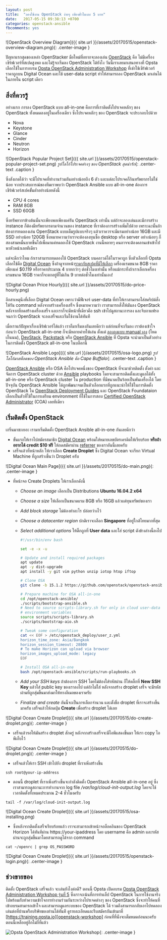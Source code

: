 ```yaml
---
layout: post
title:  "ลองใช้งาน OpenStack ง่ายๆ เพียงชั่วโมงละ 5 บาท"
date:   2017-05-15 09:38:13 +0700
categories: openstack-ansible
fbcomments: yes
---
```


![OpenStack Overview Diagram]({{ site.url }}/assets/20170515/openstack-overview-diagram.png){: .center-image }

ปัญหาแรกสุดของเหล่า OpenStacker มือใหม่ที่อยากจะลองเล่น [OpenStack][openstack] คือ ไม่มีเครื่องเซิร์ฟเวอร์ที่สเปคสูงพอ และไม่รู้จะเริ่มลง OpenStack ได้ยังไง วันนี้เราเลยมาเสนอทางที่ Opsta เลือกใช้ในการอบรม [Opsta OpenStack Administration Workshop][openstack-workshop] ที่เช่าใช้เซิร์ฟเวอร์ราคาถูกบน Digital Ocean และใช้ user-data script ทำให้สามารถลง OpenStack มาเล่นได้ในภายใน script เดียว

<!--more-->

สิ่งที่ควรรู้
--------------------

อย่างแรก การลง OpenStack แบบ all-in-one คือการที่เราติดตั้งโปรเจคหลักๆ ของ OpenStack ทั้งหมดลงอยู่ในเครื่องเดียว ซึ่งโปรเจคหลักๆ ของ OpenStack จะประกอบไปด้วย

- Nova
- Keystone
- Glance
- Cinder
- Neutron
- Horizon

![OpenStack Popular Project Set]({{ site.url }}/assets/20170515/openstack-popular-project-set.png)
*รูปโลโก้โปรเจคต่างๆ ของ OpenStack สุดน่ารัก*{: .center-text .caption }

ซึ่งสังเกตได้ว่า จะมีโปรเจคที่ทำงานร่วมกันอย่างน้อยถึง 6 ตัว และแต่ละโปรเจคก็กินทรัพยากรไม่ใช่น้อย จากประสบการณ์ของทีมเราพบว่า OpenStack Ansible แบบ all-in-one ต้องการเซิร์ฟเวอร์สเปคขั้นต่ำอย่างน้อยดังนี้

- CPU 4 cores
- RAM 8GB
- SSD 60GB

ซึ่งทรัพยากรข้างต้นนั้นจะเพียงพอเพียงแค่รัน OpenStack เท่านั้น แต่ถ้าจะลองเล่นและมีการสร้าง instance  ก็ต้องมีทรัพยากรตามจำนวนของ instance ที่เราต้องการสร้างเพิ่มไปด้วย เพราะฉะนั้นถ้าต้องการทดลองเล่น OpenStack แบบเต็มรูปแบบจริงๆ แล้วเราควรจะมีแรมอย่างน้อย 16GB และมี SSD อย่างน้อย 120GB ซึ่งหมายความว่าเราจะต้องลงทุนซื้อ desktop หรือ server อย่างน้อยๆ ก็สองสามหมื่นบาทขึ้นไปเพื่อมาแค่ทดลองใช้ OpenStack งานนี้หลายๆ คนอาจจะต้องคลานเข่าเข้าไปหาหัวหน้าเลยทีเดียว

แต่จะดีกว่าไหม ถ้าเราสามารถทดลองใช้ OpenStack บนคลาวด์ได้ในราคาถูก ซึ่งตัวเลือกที่ Opsta เลือกใช้คือ [Digital Ocean][digital-ocean] ซึ่งถ้าดูจากหน้า[ราคากับสเปคที่มีให้เลือก][do-price] เครื่องแรมขนาด 8GB ราคาเพียงแค่ $0.119 หรือราคาประมาณ 4 บาทกว่าๆ ต่อชั่วโมงเท่านั้น หรือแม้กระทั่งถ้าเราเลือกเครื่องแรมขนาด 16GB ราคาก็จะตกอยู่ที่ไม่เกิน 9 บาทต่อชั่วโมงเท่านั้นเอง!

![Digital Ocean Price Hourly]({{ site.url }}/assets/20170515/do-price-hourly.png)

อีกสาเหตุนึงที่เลือก Digital Ocean เพราะว่ามีฟีเจอร์ user-data ที่ทำให้เราสามารถใส่สคริปต์สั่งให้รัน command หลังจากสร้างเครื่องเสร็จ ซึ่งหมายความว่า เราสามารถสั่งให้มันลง OpenStack หลังจากที่กดสร้างเครื่องเสร็จ และเราก็จะมีหน้าที่เดียวคือ ssh เข้าไปดูสถานะการลง และจิบกาแฟรอจนกว่า OpenStack จะลงเสร็จและเริ่มใช้งานได้ทันที

เมื่อเราแก้ปัญหาเรื่องเซิร์ฟเวอร์ได้แล้ว เราก็มาเริ่มลงกันเลยดีกว่า แต่ก่อนที่จะเริ่มลง เราต้องเข้าใจก่อนว่า OpenStack all-in-one ก็จะมีหลายค่ายให้เล่น ตั้งแต่ [ลองลงแบบ manual เอง][openstack-manual-install] (โหดเกิ๊นนน), [DevStack][devstack], [Packstack][packstack] หรือ [OpenStack Ansible][openstack-ansible] ที่ Opsta จะนำมาเป็นตัวอย่างในการติดตั้ง OpenStack all-in-one ในบล็อกนี้

![OpenStack Ansible Logo]({{ site.url }}/assets/20170515/osa-logo.png)
*รูปโลโก้มาสค็อตของ OpenStack Ansible คือ Cape Buffalo*{: .center-text .caption }

[OpenStack Ansible][openstack-ansible] หรือ OSA คือโปรเจคหนึ่งของ OpenStack ที่จะมาช่วยติดตั้ง ตั้งค่า และจัดการ OpenStack cluster ด้วย [Ansible][ansible] playbooks โดยจะสามารถติดตั้งและดูแลได้ทั้ง all-in-one หรือ OpenStack cluster ใน production ที่มีขนาดเป็นร้อยเป็นพันเครื่องได้ โดยปัจจุบัน OpenStack Ansible ได้ถูกพัฒนาจนเป็นตัวเลือกแรกที่ถูกแนะนำให้ใช้ในการติดตั้ง OpenStack ใน [OpenStack Deployment Guides][openstack-deployment-guide] และ OpenStack Foundataion เลือกเป็นตัวที่ใช้ในการเตรียม environment ที่ใช้ในการสอบ [Certified OpenStack Administrator][coa] (COA) เลยทีเดียว


เริ่มติดตั้ง OpenStack
--------------------

เกริ่นมาซะเยอะ เรามาเริ่มติดตั้ง OpenStack Ansible all-in-one กันเลยดีกว่า

- ขั้นแรกให้เราไปสมัครสมาชิก [Digital Ocean][digital-ocean] พร้อมใส่หมายเลขบัตรเครดิตให้เรียบร้อย **หรือถ้าอยากได้ credit $10 ฟรี** ให้กดสมัครผ่าน [referrer][do-referrer] ของเราอันนี้เลยครับ
- เสร็จแล้วที่หน้าหลัก ให้เราเลือก **Create Droplet** ซึ่ง Digital Ocean จะเรียก Virtual Machine ที่ถูกสร้างขึ้นว่า Droplet ครับ

![Digital Ocean Main Page]({{ site.url }}/assets/20170515/do-main.png){: .center-image }

- ที่หน้าจอ Create Droplets ให้เราเลือกดังนี้
  - *Choose an image* เลือกเป็น Distributions **Ubuntu 16.04.2 x64**
  - *Choose a size* ให้เลือกเป็นขนาดแรม 8GB หรือ 16GB แล้วแต่ทุนทรัพย์ของเรา
  - *Add block storage* ไม่ต้องทำอะไร ปล่อยว่างไว้
  - *Choose a datacenter region* ปกติเราจะเลือก **Singapore** ที่อยู่ใกล้ไทยมากที่สุด
  - *Select additional options* ให้ติ๊กถูกที่ **User data** และใส่ script ดังข้างล่างนี้ลงไป

    ```bash
    #!/usr/bin/env bash

    set -e -x -u

    # Update and install required packages
    apt update
    apt -y dist-upgrade
    apt install -y git vim python unzip iotop htop iftop

    # Clone OSA
    git clone -b 15.1.2 https://github.com/openstack/openstack-ansible /opt/openstack-ansible

    # Prepare machine for OSA all-in-one
    cd /opt/openstack-ansible/
    ./scripts/bootstrap-ansible.sh
    # Need to source scripts-library.sh for only in cloud user-data to get all
    # environment variables
    source scripts/scripts-library.sh
    ./scripts/bootstrap-aio.sh

    # Tweak some configuration
    cat << EOF > /etc/openstack_deploy/user_z.yml
    horizon_time_zone: Asia/Bangkok
    horizon_session_timeout: 28800
    # To make Horizon can upload via browser
    horizon_images_upload_mode: legacy
    EOF

    # Install OSA all-in-one
    bash /opt/openstack-ansible/scripts/run-playbooks.sh
    ```
  - *Add your SSH keys* ถ้าต้องการ SSH โดยไม่ต้องใส่รหัสผ่าน ก็ให้คลิ๊กที่ **New SSH Key** แล้วใส่ public key ของเราลงไป แต่ถ้าไม่ใส่ หลังจากสร้าง droplet เสร็จ จะมีรหัสผ่านที่ถูกสุ่มขึ้นมาส่งมาให้ทางอีเมลของเราครับ
  - *Finalize and create* อันนี้จะเป็นการเลือกจำนวน และตั้งชื่อ droplet ที่เราจะสร้างขึ้นมาครับ เสร็จแล้วให้กดปุ่ม **Create** เพื่อสร้าง droplet ได้เลย

![Digital Ocean Create Droplet]({{ site.url }}/assets/20170515/do-create-droplet.png){: .center-image }

- เสร็จแล้วรอให้มันสร้าง droplet สักครู่ หลังจากสร้างเสร็จจะมีไอพีแสดงขึ้นมา ให้เรา copy ไอพีเก็บไว้

![Digital Ocean Create Droplet]({{ site.url }}/assets/20170515/do-droplet.png){: .center-image }

- เสร็จแล้วให้เรา SSH เข้าไปยัง droplet ที่เราเพิ่งสร้างขึ้น

```
ssh root@your-ip-address
```

- ตอนนี้ droplet ที่เราเพิ่งสร้างขึ้นจะกำลังติดตั้ง OpenStack Ansible all-in-one อยู่ ซึ่งเราสามารถดูสถานะการทำงานจาก log file */var/log/cloud-init-output.log* โดยจะใช้เวลาติดตั้งทั้งหมดประมาณ 2-4 ชั่วโมงครับ

```
tail -f /var/log/cloud-init-output.log
```

![Digital Ocean Create Droplet]({{ site.url }}/assets/20170515/osa-installing.png)

- ซึ่งหลังจากติดตั้งเสร็จเรียบร้อยแล้ว เราจะสามารถเข้าหน้าจอล็อคอินของ OpenStack Horizon ได้ทันทีผ่าน https://your-ipaddress โดย username คือ admin และรหัสผ่านจะถูกสุ่มขึ้นมาโดยสามารถดูได้จาก command

```
cat ~/openrc | grep OS_PASSWORD
```

![Digital Ocean Create Droplet]({{ site.url }}/assets/20170515/openstack-login.png){: .center-image }


ช่วงขายของ
--------------------

ติดตั้ง OpenStack เสร็จแล้ว จะเล่นยังไงต่อดี? ตอนนี้ Opsta เปิดอบรม [Opsta OpenStack Administration Workshop รุ่นที่ 5][openstack-workshop] ซึ่งเราจะเน้นที่การทำแล็ป OpenStack ในการใช้งานจริง ไปพร้อมกับทำความเข้าใจการทำงานร่วมกันระหว่างโปรเจคต่างๆ ของ OpenStack ซึ่งจะทำให้คนที่เข้าอบรมสามารถเข้าใจ และสามารถดูแลระบบของ OpenStack ได้ รวมถึงสามารถกลับเอาไปทดลองเล่นต่อที่บ้านหรือบริษัทของท่านได้ทันที ดูรายละเอียดและรีบสมัครกันเข้ามาที่ [https://training.opsta.io][openstack-workshop] ก่อนที่ที่นั่งจะเต็มหมดก่อนนะครับ ตอนนี้เหลืออยู่อีกไม่กี่ที่แล้ว

![Opsta OpenStack Administration Workshop](https://c1.staticflickr.com/1/668/33152027051_c3deddab8c_b.jpg){: .center-image }



[openstack]: https://www.openstack.org
[openstack-workshop]: https://training.opsta.io
[digital-ocean]: https://www.digitalocean.com
[do-price]: https://www.digitalocean.com/pricing
[devstack]: https://docs.openstack.org/developer/devstack/
[openstack-manual-install]: https://docs.openstack.org/ocata/install-guide-ubuntu/
[packstack]: https://www.rdoproject.org/install/quickstart/
[openstack-ansible]: https://docs.openstack.org/developer/openstack-ansible/
[openstack-deployment-guide]: https://docs.openstack.org/project-deploy-guide/ocata/
[coa]: https://www.openstack.org/coa/
[ansible]: https://www.ansible.com/
[do-referrer]: https://m.do.co/c/7a8e05c5cc09
